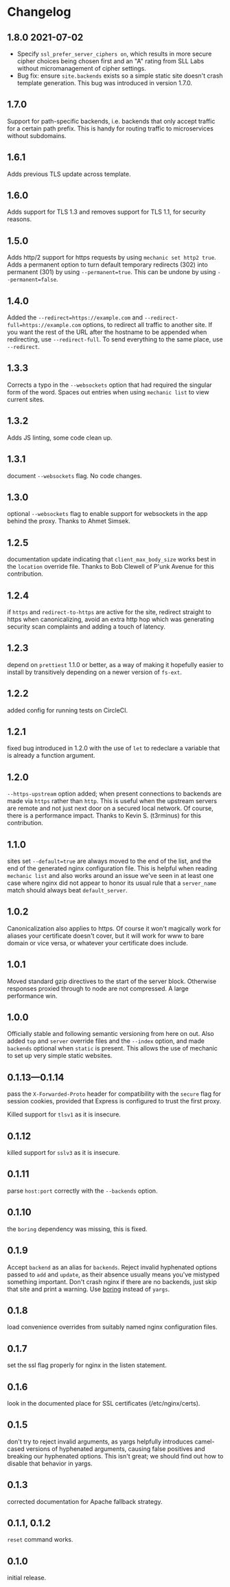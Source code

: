 # Changelog

## 1.8.0 2021-07-02
* Specify `ssl_prefer_server_ciphers on`, which results in more secure cipher choices being chosen first and an "A" rating from SLL Labs without micromanagement of cipher settings.
* Bug fix: ensure `site.backends` exists so a simple static site doesn't crash template generation. This bug was introduced in version 1.7.0.

## 1.7.0
Support for path-specific backends, i.e. backends that only accept traffic for a certain path prefix. This is handy for routing traffic to microservices without subdomains.

## 1.6.1
Adds previous TLS update across template.

## 1.6.0
Adds support for TLS 1.3 and removes support for TLS 1.1, for security reasons.

## 1.5.0
Adds http/2 support for https requests by using `mechanic set http2 true`. Adds a permanent option to turn default temporary redirects (302) into permanent (301) by using `--permanent=true`. This can be undone by using `--permanent=false`.

## 1.4.0
Added the `--redirect=https://example.com` and `--redirect-full=https://example.com` options, to redirect all traffic to another site. If you want the rest of the URL after the hostname to be appended when redirecting, use `--redirect-full`. To send everything to the same place, use `--redirect`.

## 1.3.3
Corrects a typo in the `--websockets` option that had required the singular form of the word. Spaces out entries when using `mechanic list` to view current sites.

## 1.3.2
Adds JS linting, some code clean up.

## 1.3.1
document `--websockets` flag. No code changes.

## 1.3.0
optional `--websockets` flag to enable support for websockets in the app behind the proxy. Thanks to Ahmet Simsek.

## 1.2.5
documentation update indicating that `client_max_body_size` works best in the `location` override file. Thanks to Bob Clewell of P'unk Avenue for this contribution.

## 1.2.4
if `https` and `redirect-to-https` are active for the site, redirect straight to https when canonicalizing, avoid an extra http hop which was generating security scan complaints and adding a touch of latency.

## 1.2.3
depend on `prettiest` 1.1.0 or better, as a way of making it hopefully easier to install by transitively depending on a newer version of `fs-ext`.

## 1.2.2
added config for running tests on CircleCI.

## 1.2.1
fixed bug introduced in 1.2.0 with the use of `let` to redeclare a variable that is already a function argument.

## 1.2.0
`--https-upstream` option added; when present connections to backends are made via `https` rather than `http`. This is useful when the upstream servers are remote and not just next door on a secured local network. Of course, there is a performance impact. Thanks to Kevin S. (t3rminus) for this contribution.

## 1.1.0
sites set `--default=true` are always moved to the end of the list, and the end of the generated nginx configuration file. This is helpful when reading `mechanic list` and also works around an issue we've seen in at least one case where nginx did not appear to honor its usual rule that a `server_name` match should always beat `default_server`.

## 1.0.2
Canonicalization also applies to https. Of course it won't magically
work for aliases your certificate doesn't cover, but it will work for
www to bare domain or vice versa, or whatever your certificate does include.

## 1.0.1
Moved standard gzip directives to the start of the server block. Otherwise responses proxied through to node are not compressed. A large performance win.

## 1.0.0
Officially stable and following semantic versioning from here on out. Also added `top` and `server` override files and the `--index` option, and made `backends` optional when `static` is present. This allows the use of mechanic to set up very simple static websites.

## 0.1.13—0.1.14 
pass the `X-Forwarded-Proto` header for compatibility with the `secure` flag for session cookies, provided that Express is configured to trust the first proxy.

Killed support for `tlsv1` as it is insecure.

## 0.1.12
killed support for `sslv3` as it is insecure.

## 0.1.11
parse `host:port` correctly with the `--backends` option.

## 0.1.10
the `boring` dependency was missing, this is fixed.

## 0.1.9
Accept `backend` as an alias for `backends`. Reject invalid hyphenated options passed to `add` and `update`, as their absence usually means you've mistyped something important. Don't crash nginx if there are no backends, just skip that site and print a warning. Use [boring](https://www.npmjs.com/package/boring) instead of `yargs`.

## 0.1.8
load convenience overrides from suitably named nginx configuration files.

## 0.1.7
set the ssl flag properly for nginx in the listen statement.

## 0.1.6
look in the documented place for SSL certificates (/etc/nginx/certs).

## 0.1.5
don't try to reject invalid arguments, as yargs helpfully introduces camel-cased versions of hyphenated arguments, causing false positives and breaking our hyphenated options. This isn't great; we should find out how to disable that behavior in yargs.

## 0.1.3
corrected documentation for Apache fallback strategy.

## 0.1.1, 0.1.2
`reset` command works.

## 0.1.0
initial release.
